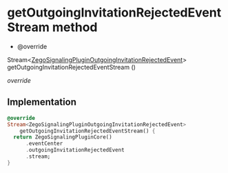 


# getOutgoingInvitationRejectedEventStream method







- @override

Stream&lt;[ZegoSignalingPluginOutgoingInvitationRejectedEvent](../../zego_uikit_prebuilt_live_audio_room/ZegoSignalingPluginOutgoingInvitationRejectedEvent-class.md)> getOutgoingInvitationRejectedEventStream
()

_<span class="feature">override</span>_






## Implementation

```dart
@override
Stream<ZegoSignalingPluginOutgoingInvitationRejectedEvent>
    getOutgoingInvitationRejectedEventStream() {
  return ZegoSignalingPluginCore()
      .eventCenter
      .outgoingInvitationRejectedEvent
      .stream;
}
```







